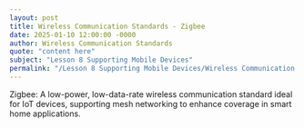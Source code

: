 ```yaml
---
layout: post
title: Wireless Communication Standards - Zigbee
date: 2025-01-10 12:00:00 -0000
author: Wireless Communication Standards
quote: "content here"
subject: "Lesson 8 Supporting Mobile Devices"
permalink: "/Lesson 8 Supporting Mobile Devices/Wireless Communication Standards/Wireless Communication Standards - Zigbee"
---
```


Zigbee: A low-power, low-data-rate wireless communication standard ideal for IoT devices, supporting mesh networking to enhance coverage in smart home applications.
